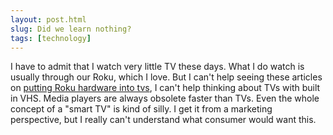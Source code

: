 ```yaml
---
layout: post.html
slug: Did we learn nothing?
tags: [technology]
---
```


I have to admit that I watch very little TV these days. What I do watch is usually through our Roku, which I love. But I can't help seeing these articles on [putting Roku hardware into tvs](http://www.engadget.com/2015/05/06/sharp-roku-tvs/?ncid=rss_truncated "Engadget - Sharp will start making HDTVs with Roku built-in"), I can't help thinking about TVs with built in VHS. Media players are always obsolete faster than TVs. Even the whole concept of a "smart TV" is kind of silly. I get it from a marketing perspective, but I really can't understand what consumer would want this.
